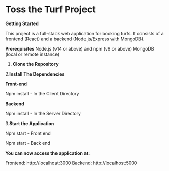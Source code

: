 # Toss the Turf Project

**Getting Started**

This project is a full-stack web application for booking turfs. It consists of a frontend (React) and a backend (Node.js/Express with MongoDB).

**Prerequisites**
Node.js (v14 or above) and npm (v6 or above)
MongoDB (local or remote instance)

1. **Clone the Repository**

2.**Install The Dependencies**

**Front-end**

Npm install - In the Client Directory

**Backend**

Npm install - In the Server Directory 

3.**Start the Application**

Npm start - Front end 

Npm start - Back end 

**You can now access the application at:**

Frontend: http://localhost:3000
Backend: http://localhost:5000


